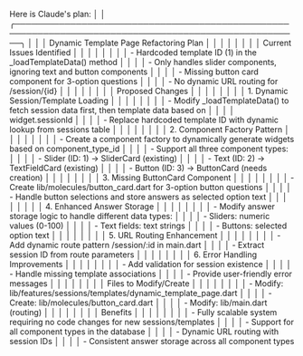 Here is Claude's plan:                                                                                  │
│ ╭─────────────────────────────────────────────────────────────────────────────────────────────────────╮ │
│ │ Dynamic Template Page Refactoring Plan                                                              │ │
│ │                                                                                                     │ │
│ │ Current Issues Identified                                                                           │ │
│ │                                                                                                     │ │
│ │ - Hardcoded template ID (1) in the _loadTemplateData() method                                       │ │
│ │ - Only handles slider components, ignoring text and button components                               │ │
│ │ - Missing button card component for 3-option questions                                              │ │
│ │ - No dynamic URL routing for /session/{id}                                                          │ │
│ │                                                                                                     │ │
│ │ Proposed Changes                                                                                    │ │
│ │                                                                                                     │ │
│ │ 1. Dynamic Session/Template Loading                                                                 │ │
│ │                                                                                                     │ │
│ │ - Modify _loadTemplateData() to fetch session data first, then template data based on               │ │
│ │ widget.sessionId                                                                                    │ │
│ │ - Replace hardcoded template ID with dynamic lookup from sessions table                             │ │
│ │                                                                                                     │ │
│ │ 2. Component Factory Pattern                                                                        │ │
│ │                                                                                                     │ │
│ │ - Create a component factory to dynamically generate widgets based on component_type_id             │ │
│ │ - Support all three component types:                                                                │ │
│ │   - Slider (ID: 1) → SliderCard (existing)                                                          │ │
│ │   - Text (ID: 2) → TextFieldCard (existing)                                                         │ │
│ │   - Button (ID: 3) → ButtonCard (needs creation)                                                    │ │
│ │                                                                                                     │ │
│ │ 3. Missing ButtonCard Component                                                                     │ │
│ │                                                                                                     │ │
│ │ - Create lib/molecules/button_card.dart for 3-option button questions                               │ │
│ │ - Handle button selections and store answers as selected option text                                │ │
│ │                                                                                                     │ │
│ │ 4. Enhanced Answer Storage                                                                          │ │
│ │                                                                                                     │ │
│ │ - Modify answer storage logic to handle different data types:                                       │ │
│ │   - Sliders: numeric values (0-100)                                                                 │ │
│ │   - Text fields: text strings                                                                       │ │
│ │   - Buttons: selected option text                                                                   │ │
│ │                                                                                                     │ │
│ │ 5. URL Routing Enhancement                                                                          │ │
│ │                                                                                                     │ │
│ │ - Add dynamic route pattern /session/:id in main.dart                                               │ │
│ │ - Extract session ID from route parameters                                                          │ │
│ │                                                                                                     │ │
│ │ 6. Error Handling Improvements                                                                      │ │
│ │                                                                                                     │ │
│ │ - Add validation for session existence                                                              │ │
│ │ - Handle missing template associations                                                              │ │
│ │ - Provide user-friendly error messages                                                              │ │
│ │                                                                                                     │ │
│ │ Files to Modify/Create                                                                              │ │
│ │                                                                                                     │ │
│ │ - Modify: lib/features/sessions/templates/dynamic_template_page.dart                                │ │
│ │ - Create: lib/molecules/button_card.dart                                                            │ │
│ │ - Modify: lib/main.dart (routing)                                                                   │ │
│ │                                                                                                     │ │
│ │ Benefits                                                                                            │ │
│ │                                                                                                     │ │
│ │ - Fully scalable system requiring no code changes for new sessions/templates                        │ │
│ │ - Support for all component types in the database                                                   │ │
│ │ - Dynamic URL routing with session IDs                                                              │ │
│ │ - Consistent answer storage across all component types